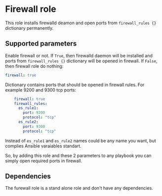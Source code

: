 # Firewall role

This role installs firewalld deamon and open ports from ```firewall_rules {}``` dictionary permanently.

## Supported parameters 

Enable firewall or not. If ```True```, then firewalld daemon will be installed and ports from ```firewall_rules {}``` dictionary will be opened in firewall. 
If ```False```, then firewall role do nothing:
```yml
firewall: true
```

Dictionary contains ports that should be opened in firewall rules. For example 9200 and 9300 tcp ports:  
```yml
    firewall: true
    firewall_rules:
      es_rule1:
        port: 9200
        protocol: "tcp"
      es_rule2:
        port: 9300
        protocol: "tcp"
```

Instead of ```es_rule1``` and ```es_rule2``` names could be any name you want, but complies Ansible varaiables standart.

So, by adding this role and these 2 parameters to any playbook you can simply open required ports in firewall.   


## Dependencies

The furewall role is a stand alone role and don't have any dependencies.